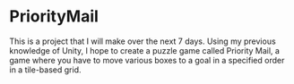 # PriorityMail

This is a project that I will make over the next 7 days. Using my previous knowledge of Unity, I hope to create a puzzle game called Priority Mail, a game where you have to move various boxes to a goal in a specified order in a tile-based grid.

